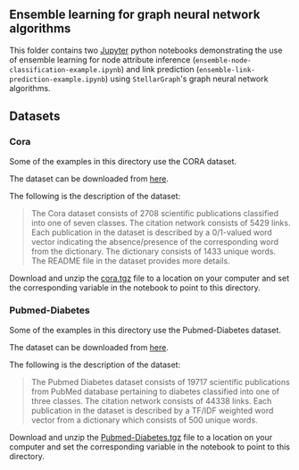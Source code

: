 ## Ensemble learning for graph neural network algorithms

This folder contains two [Jupyter](http://jupyter.org/) python notebooks demonstrating the use of ensemble learning
for node attribute inference (`ensemble-node-classification-example.ipynb`) and
link prediction (`ensemble-link-prediction-example.ipynb`) using `StellarGraph`'s graph neural network algorithms.


## Datasets

### Cora

Some of the examples in this directory use the CORA dataset.

The dataset can be downloaded from [here](https://linqs-data.soe.ucsc.edu/public/lbc/cora.tgz).

The following is the description of the dataset:
> The Cora dataset consists of 2708 scientific publications classified into one of seven classes.
> The citation network consists of 5429 links. Each publication in the dataset is described by a
> 0/1-valued word vector indicating the absence/presence of the corresponding word from the dictionary.
> The dictionary consists of 1433 unique words. The README file in the dataset provides more details.

Download and unzip the [cora.tgz](https://linqs-data.soe.ucsc.edu/public/lbc/cora.tgz) file to a
location on your computer and set the corresponding variable in the notebook to point to this directory.

### Pubmed-Diabetes

Some of the examples in this directory use the Pubmed-Diabetes dataset.

The dataset can be downloaded from [here](https://linqs-data.soe.ucsc.edu/public/Pubmed-Diabetes.tgz).

The following is the description of the dataset:
> The Pubmed Diabetes dataset consists of 19717 scientific publications from PubMed database pertaining to diabetes
> classified into one of three classes. The citation network consists of 44338 links. Each publication in the dataset
> is described by a TF/IDF weighted word vector from a dictionary which consists of 500 unique words.

Download and unzip the [Pubmed-Diabetes.tgz](https://linqs-data.soe.ucsc.edu/public/Pubmed-Diabetes.tgz) file to a
location on your computer and set the corresponding variable in the notebook to point to this directory.
